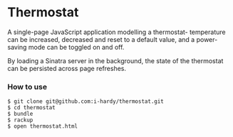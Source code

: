 # Thermostat #

A single-page JavaScript application modelling a thermostat- temperature can be increased, decreased and reset to a default value, and a power-saving mode can be toggled on and off.

By loading a Sinatra server in the background, the state of the thermostat can be persisted across page refreshes.

### How to use
```
$ git clone git@github.com:i-hardy/thermostat.git
$ cd thermostat
$ bundle
$ rackup
$ open thermostat.html
```
